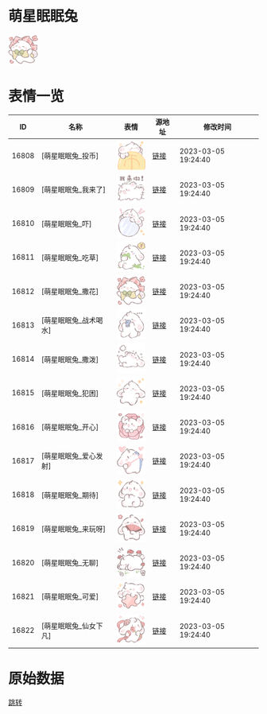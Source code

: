 # 萌星眠眠兔

<img src="./cover.png" height="60" alt="cover" />

# 表情一览

|ID|名称|表情|源地址|修改时间|
|----|----|----|----|----|
|16808|[萌星眠眠兔_投币]|<img src="./pic/016808_%5B萌星眠眠兔_投币%5D.png" height="60" alt="投币"/>|[链接](https://i0.hdslb.com/bfs/garb/397a277b85a090591c779d8ba14986206a0b8551.png)|2023-03-05 19:24:40|
|16809|[萌星眠眠兔_我来了]|<img src="./pic/016809_%5B萌星眠眠兔_我来了%5D.png" height="60" alt="我来了"/>|[链接](https://i0.hdslb.com/bfs/garb/dbd6b698eb6231b8317282bb1b733fa010b447c2.png)|2023-03-05 19:24:40|
|16810|[萌星眠眠兔_吓]|<img src="./pic/016810_%5B萌星眠眠兔_吓%5D.png" height="60" alt="吓"/>|[链接](https://i0.hdslb.com/bfs/garb/3bc6a87ccf56e2b681c69264b29cdfaf64da42ef.png)|2023-03-05 19:24:40|
|16811|[萌星眠眠兔_吃草]|<img src="./pic/016811_%5B萌星眠眠兔_吃草%5D.png" height="60" alt="吃草"/>|[链接](https://i0.hdslb.com/bfs/garb/b11263d55ceffb77ac88613caec370038f9834df.png)|2023-03-05 19:24:40|
|16812|[萌星眠眠兔_撒花]|<img src="./pic/016812_%5B萌星眠眠兔_撒花%5D.png" height="60" alt="撒花"/>|[链接](https://i0.hdslb.com/bfs/garb/c978caa52e8c9c1147f75a12dc23fd2c44c2a999.png)|2023-03-05 19:24:40|
|16813|[萌星眠眠兔_战术喝水]|<img src="./pic/016813_%5B萌星眠眠兔_战术喝水%5D.png" height="60" alt="战术喝水"/>|[链接](https://i0.hdslb.com/bfs/garb/82a888753f13f2fdab98e7161bb47b797bb21de5.png)|2023-03-05 19:24:40|
|16814|[萌星眠眠兔_撒泼]|<img src="./pic/016814_%5B萌星眠眠兔_撒泼%5D.png" height="60" alt="撒泼"/>|[链接](https://i0.hdslb.com/bfs/garb/5316638697bb5376ddb1bd7048e8a5ec7764df56.png)|2023-03-05 19:24:40|
|16815|[萌星眠眠兔_犯困]|<img src="./pic/016815_%5B萌星眠眠兔_犯困%5D.png" height="60" alt="犯困"/>|[链接](https://i0.hdslb.com/bfs/garb/ff36e96f7b9533c9ed082fa85043725e85a7c268.png)|2023-03-05 19:24:40|
|16816|[萌星眠眠兔_开心]|<img src="./pic/016816_%5B萌星眠眠兔_开心%5D.png" height="60" alt="开心"/>|[链接](https://i0.hdslb.com/bfs/garb/913807891d78c8aff6ba5693a7fee1deb1e33156.png)|2023-03-05 19:24:40|
|16817|[萌星眠眠兔_爱心发射]|<img src="./pic/016817_%5B萌星眠眠兔_爱心发射%5D.png" height="60" alt="爱心发射"/>|[链接](https://i0.hdslb.com/bfs/garb/f093a09fadb4a51f6ee9a218e76fe221645fd176.png)|2023-03-05 19:24:40|
|16818|[萌星眠眠兔_期待]|<img src="./pic/016818_%5B萌星眠眠兔_期待%5D.png" height="60" alt="期待"/>|[链接](https://i0.hdslb.com/bfs/garb/c4550e1298c5e836ae72e733e697961cc7be26ba.png)|2023-03-05 19:24:40|
|16819|[萌星眠眠兔_来玩呀]|<img src="./pic/016819_%5B萌星眠眠兔_来玩呀%5D.png" height="60" alt="来玩呀"/>|[链接](https://i0.hdslb.com/bfs/garb/77d11d91d8c653e595378def5c9df14d8a603a3a.png)|2023-03-05 19:24:40|
|16820|[萌星眠眠兔_无聊]|<img src="./pic/016820_%5B萌星眠眠兔_无聊%5D.png" height="60" alt="无聊"/>|[链接](https://i0.hdslb.com/bfs/garb/7ad0bdc625ab8bf448febb600fb1a4f367b96633.png)|2023-03-05 19:24:40|
|16821|[萌星眠眠兔_可爱]|<img src="./pic/016821_%5B萌星眠眠兔_可爱%5D.png" height="60" alt="可爱"/>|[链接](https://i0.hdslb.com/bfs/garb/3d393273658ac25c1f0837cc0178db36b471b7f5.png)|2023-03-05 19:24:40|
|16822|[萌星眠眠兔_仙女下凡]|<img src="./pic/016822_%5B萌星眠眠兔_仙女下凡%5D.png" height="60" alt="仙女下凡"/>|[链接](https://i0.hdslb.com/bfs/garb/ba12b2d785292efad174c3989e7ea23a0837fb2d.png)|2023-03-05 19:24:40|

# 原始数据

[跳转](./raw.json)

